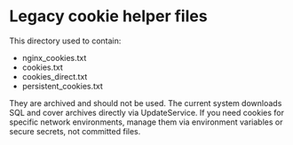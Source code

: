 # Legacy cookie helper files

This directory used to contain:
- nginx_cookies.txt
- cookies.txt
- cookies_direct.txt
- persistent_cookies.txt

They are archived and should not be used. The current system downloads SQL and cover archives directly via UpdateService. If you need cookies for specific network environments, manage them via environment variables or secure secrets, not committed files.

